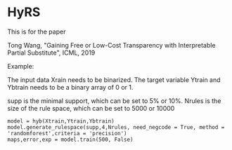 # HyRS
This is for the paper

Tong Wang, "Gaining Free or Low-Cost Transparency with Interpretable Partial Substitute", ICML, 2019

Example:

The input data Xrain needs to be binarized. The target variable Ytrain and Ybtrain needs to be a binary array of 0 or 1.

supp is the minimal support, which can be set to 5% or 10%. Nrules is the size of the rule space, which can be set to 5000 or 10000

    model = hyb(Xtrain,Ytrain,Ybtrain)
    model.generate_rulespace(supp,4,Nrules, need_negcode = True, method = 'randomforest',criteria = 'precision')
    maps,error,exp = model.train(500, False)
